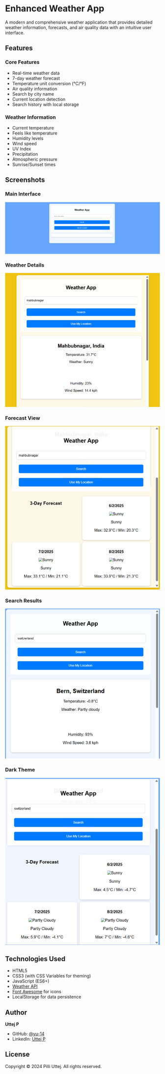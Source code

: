 # Enhanced Weather App

A modern and comprehensive weather application that provides detailed weather information, forecasts, and air quality data with an intuitive user interface.

## Features

### Core Features
- Real-time weather data
- 7-day weather forecast
- Temperature unit conversion (°C/°F)
- Air quality information
- Search by city name
- Current location detection
- Search history with local storage

### Weather Information
- Current temperature
- Feels like temperature
- Humidity levels
- Wind speed
- UV Index
- Precipitation
- Atmospheric pressure
- Sunrise/Sunset times

## Screenshots

### Main Interface
![Main Interface](Images/one.png)

### Weather Details
![Weather Details](Images/two.png)

### Forecast View
![Forecast](Images/three.png)

### Search Results
![Search Results](Images/four.png)

### Dark Theme
![Dark Theme](Images/five.png)

## Technologies Used

- HTML5
- CSS3 (with CSS Variables for theming)
- JavaScript (ES6+)
- [Weather API](https://www.weatherapi.com/)
- [Font Awesome](https://fontawesome.com/) for icons
- LocalStorage for data persistence

## Author

**Uttej P**
- GitHub: [@yu-14](https://github.com/yu-14)
- LinkedIn: [Uttej P](https://www.linkedin.com/in/uttej-p14/)

## License

Copyright © 2024 Pilli Uttej. All rights reserved.